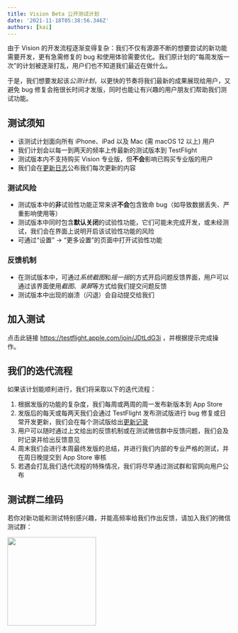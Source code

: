 ```yaml
---
title: Vision Beta 公开测试计划
date: '2021-11-18T05:38:56.346Z'
authors: [kai]
---
```


由于 Vision 的开发流程逐渐变得复杂：我们不仅有源源不断的想要尝试的新功能需要开发，更有急需修复的 bug 和使用体验需要优化。我们原计划的“每周发版一次”的计划被逐渐打乱，用户们也不知道我们最近在做什么。

于是，我们想要发起该*公测计划*，以更快的节奏将我们最新的成果展现给用户，又避免 bug 修复会拖很长时间才发版，同时也能让有兴趣的用户朋友们帮助我们测试功能。

## 测试须知

- 该测试计划面向所有 iPhone、iPad 以及 Mac (需 macOS 12 以上) 用户
- 我们计划会以每一到两天的频率上传最新的测试版本到 TestFlight
- 测试版本内不支持购买 Vision 专业版，但**不会**影响已购买专业版的用户
- 我们会在[更新日志](/changelog)公布我们每次更新的内容

### 测试风险

- 测试版本中的**非**试验性功能正常来讲**不会**包含致命 bug（如导致数据丢失、严重影响使用等）
- 测试版本中同时包含**默认关闭**的试验性功能，它们可能未完成开发，或未经测试，我们会在界面上说明开启该试验性功能的风险
- 可通过“设置” → “更多设置”的页面中打开试验性功能

### 反馈机制

- 在测试版本中，可通过*系统截图*和*摇一摇*的方式开启问题反馈界面，用户可以通过该界面使用*截图*、*录屏*等方式给我们提交问题反馈
- 测试版本中出现的崩溃（闪退）会自动提交给我们

## 加入测试

点击此链接 https://testflight.apple.com/join/JDtLdG3i ，并根据提示完成操作。

## 我们的迭代流程

如果该计划能顺利进行，我们将采取以下的迭代流程：

1. 根据发版的功能的复杂度，我们每周或两周的周一发布新版本到 App Store
2. 发版后的每天或每两天我们会通过 TestFlight 发布测试版进行 bug 修复或日常开发更新，我们会在每个测试版给出[更新记录](/changelog)
3. 用户可以随时通过上文给出的反馈机制或在测试微信群中反馈问题，我们会及时记录并给出反馈意见
4. 周末我们会进行本周最终发版的总结，并进行我们内部的专业严格的测试，并在周日晚提交到 App Store 审核
5. 若遇会打乱我们迭代流程的特殊情况，我们将尽早通过测试群和官网向用户公布

## 测试群二维码

若你对新功能和测试特别感兴趣，并能高频率给我们作出反馈，请加入我们的微信测试群：

<img src="/zh/img/beta-wechat.jpg" width="200" />
